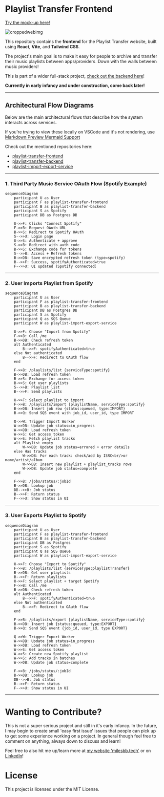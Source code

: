 # Playlist Transfer Frontend

[Try the mock-up here!](https://milesbb.github.io/playlist-transfer-frontend/)

![croppedwebimg](https://github.com/user-attachments/assets/f943f917-311f-4079-8a33-58412443b4c8)

This repository contains the **frontend** for the Playlist Transfer website, built using **React**, **Vite**, and **Tailwind CSS**.

The project's main goal is to make it easy for people to archive and transfer their music playlists between apps/providers. Down with the walls between music providers!

This is part of a wider full-stack project, [check out the backend here](https://github.com/milesbb/playlist-transfer-backend)!

**Currently in early infancy and under construction, come back later!**

---

## Architectural Flow Diagrams

Below are the main architectural flows that describe how the system interacts across services.

If you're trying to view these locally on VSCode and it's not rendering, use [Markdown Preview Mermaid Support](https://marketplace.visualstudio.com/items?itemName=bierner.markdown-mermaid)

Check out the mentioned repositories here:

- [playlist-transfer-frontend](https://github.com/milesbb/playlist-transfer-frontend)
- [playlist-transfer-backend](https://github.com/milesbb/playlist-transfer-backend)
- [playlist-import-export-service](https://github.com/milesbb/playlist-import-export-service)

---

### 1. Third Party Music Service OAuth Flow (Spotify Example)

```mermaid
sequenceDiagram
    participant U as User
    participant F as playlist-transfer-frontend
    participant B as playlist-transfer-backend
    participant S as Spotify
    participant DB as Postgres DB

    U->>F: Clicks "Connect Spotify"
    F->>B: Request OAuth URL
    B->>S: Redirect to Spotify OAuth
    S-->>U: Login page
    U->>S: Authenticate + approve
    S->>B: Redirect with auth code
    B->>S: Exchange code for tokens
    S-->>B: Access + Refresh tokens
    B->>DB: Save encrypted refresh token (type=spotify)
    B-->>F: Success, spotifyAuthenticated=true
    F-->>U: UI updated (Spotify connected)
```

---

### 2. User Imports Playlist from Spotify

```mermaid
sequenceDiagram
    participant U as User
    participant F as playlist-transfer-frontend
    participant B as playlist-transfer-backend
    participant DB as Postgres DB
    participant S as Spotify
    participant Q as SQS Queue
    participant W as playlist-import-export-service

    U->>F: Choose "Import from Spotify"
    F->>B: Call /me
    B->>DB: Check refresh token
    alt Authenticated
        B-->>F: spotifyAuthenticated=true
    else Not authenticated
        B-->>F: Redirect to OAuth flow
    end

    F->>B: /playlists/list {serviceType:spotify}
    B->>DB: Load refresh token
    B->>S: Exchange for access token
    B->>S: Get user playlists
    S-->>B: Playlist list
    B-->>F: Send playlists

    U->>F: Select playlist to import
    F->>B: /playlists/import {playlistName, serviceType:spotify}
    B->>DB: Insert job row {status:queued, type:IMPORT}
    B->>Q: Send SQS event with job_id, user_id, type IMPORT

    Q->>W: Trigger Import Worker
    W->>DB: Update job status=in_progress
    W->>DB: Load refresh token
    W->>S: Get access token
    W->>S: Fetch playlist tracks
    alt Playlist empty
        W->>DB: Update job status=errored + error details
    else Has tracks
        W->>DB: For each track: check/add by ISRC<br/>or name/artist/album
        W->>DB: Insert new playlist + playlist_tracks rows
        W->>DB: Update job status=complete
    end

    F->>B: /jobs/status/:jobId
    B->>DB: Lookup job
    DB-->>B: Job status
    B-->>F: Return status
    F-->>U: Show status in UI
```

---

### 3. User Exports Playlist to Spotify

```mermaid
sequenceDiagram
    participant U as User
    participant F as playlist-transfer-frontend
    participant B as playlist-transfer-backend
    participant DB as Postgres
    participant S as Spotify
    participant Q as SQS Queue
    participant W as playlist-import-export-service

    U->>F: Choose "Export to Spotify"
    F->>B: /playlists/list {serviceType:playlistTransfer}
    B->>DB: Get user playlists
    B-->>F: Return playlists
    U->>F: Select playlist + target Spotify
    F->>B: Call /me
    B->>DB: Check refresh token
    alt Authenticated
        B-->>F: spotifyAuthenticated=true
    else Not authenticated
        B-->>F: Redirect to OAuth flow
    end

    F->>B: /playlists/export {playlistName, serviceType:spotify}
    B->>DB: Insert job {status:queued, type:EXPORT}
    B->>Q: Send SQS event {job_id, user_id, type EXPORT}

    Q->>W: Trigger Export Worker
    W->>DB: Update job status=in_progress
    W->>DB: Load refresh token
    W->>S: Get access token
    W->>S: Create new Spotify playlist
    W->>S: Add tracks in batches
    W->>DB: Update job status=complete

    F->>B: /jobs/status/:jobId
    B->>DB: Lookup job
    DB-->>B: Job status
    B-->>F: Return status
    F-->>U: Show status in UI
```

---

# Wanting to Contribute?

This is not a super serious project and still in it's early infancy. In the future, I may begin to create small 'easy first issue' issues that people can pick up to get some experience working on a project. In general though feel free to comment on anything, always down to discuss and learn!

Feel free to also hit me up/learn more at [my website 'milesbb.tech'](https://milesbb.tech) or on [LinkedIn](https://www.linkedin.com/in/milesbaileybraendgaard/)!

# License

This project is licensed under the MIT License.
